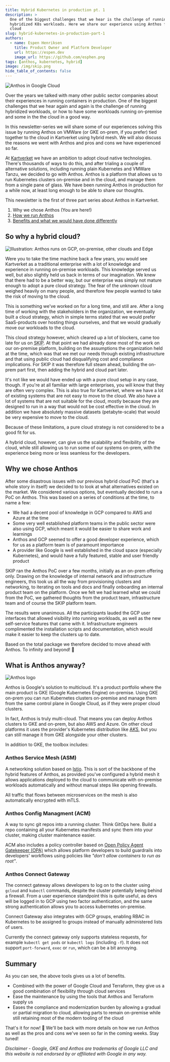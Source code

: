 ```yaml
---
title: Hybrid Kubernetes in production pt. 1
description: >
  One of the biggest challenges that we hear is the challenge of running
  hybridized K8s workloads. Here we share our experience using Anthos for hybrid
  cloud
slug: hybrid-kubernetes-in-production-part-1
authors:
  - name: Espen Henriksen
    title: Product Owner and Platform Developer
    url: https://espen.dev
    image_url: https://github.com/esphen.png
tags: [anthos, kubernetes, hybrid]
image: /img/skip.png
hide_table_of_contents: false
---
```


![Anthos in Google Cloud](img/anthos-1.png)

Over the years we talked with many other public sector companies about their
experiences in running containers in production. One of the biggest challenges
that we hear again and again is the challenge of running hybridized workloads,
or how to have some workloads running on-premise and some in the the cloud in a
good way. 

In this newsletter-series we will share some of our experiences solving this
issue by running Anthos on VMWare (or GKE on-prem, if you prefer) tied together
to the cloud in Kartverket using hybrid mesh. We will also discuss the reasons
we went with Anthos and pros and cons we have experienced so far.

<!--truncate-->

At [Kartverket](https://www.kartverket.no/en) we have an ambition to adopt cloud
native technologies. There's thousands of ways to do this, and after trialing a
couple of alternative solutions, including running plain Kubernetes and VMWare
Tanzu, we decided to go with Anthos. Anthos is a platform that allows us to run
Kubernetes clusters on-premise and in the cloud, and manage them from a single
pane of glass. We have been running Anthos in production for a while now, at
least long enough to be able to share our thoughts.

This newsletter is the first of three part series about Anthos in
Kartverket.

1. Why we chose Anthos (You are here!)
2. [How we run Anthos](/blog/hybrid-kubernetes-in-production-part-2)
3. [Benefits and what we would have done differently](/blog/hybrid-kubernetes-in-production-part-3)

## So why a hybrid cloud?

![Illustration: Anthos runs on GCP, on-premise, other clouds and Edge](img/anthos-3.png)

Were you to take the time machine back a few years, you would see Kartverket as a
traditional enterprise with a lot of knowledge and experience in running
on-premise workloads. This knowledge served us well, but also slightly held us
back in terms of our imagination. We knew that there had to be a better way,
but our enterprise was simply not mature enough to adopt a pure cloud strategy.
The fear of the unknown cloud weighed heavily on many people, and therefore few
people wanted to take the risk of moving to the cloud.

This is something we've worked on for a long time, and still are. After a
long time of working with the stakeholders in the organization, we eventually
built a cloud strategy, which in simple terms stated that we would prefer 
SaaS-products over hosting things ourselves, and that we would gradually move
our workloads to the cloud. 

This cloud strategy however, which cleared up a lot of blockers, came too late
for us on <abbr title="Statens Kartverk Infrastructure Platform">SKIP</abbr>. At
that point we had already done most of the work on our on-premise platform,
building on the assumptions the organization held at the time, which was that we
met our needs through existing infrastructure and that using public cloud had
disqualifying cost and compliance implications. For SKIP it was therefore full
steam ahead, building the on-prem part first, then adding the hybrid and cloud
part later.

It's not like we would have ended up with a pure cloud setup in any case,
though. If you're at all familiar with large enterprises, you will know that
they are often very complex. This is also true for Kartverket, where we have a
lot of existing systems that are not easy to move to the cloud. We also have a
lot of systems that are not suitable for the cloud, mostly because they are
designed to run in a way that would not be cost effective in the cloud. In
addition we have absolutely massive datasets (petabyte-scale) that would be very
expensive to move to the cloud.

Because of these limitations, a pure cloud strategy is not considered to be a
good fit for us.

A hybrid cloud, however, can give us the scalability and flexibility of the
cloud, while still allowing us to run some of our systems on-prem, with the
experience being more or less seamless for the developers.

## Why we chose Anthos

After some disastrous issues with our previous hybrid cloud PoC (that's a whole
story in itself) we decided to to look at what alternatives existed on the
market. We considered various options, but eventually decided to run a PoC on
Anthos. This was based on a series of conditions at the time, to name a few:

- We had a decent pool of knowledge in GCP compared to AWS and Azure at the time
- Some very well established platform teams in the public sector were also using
  GCP, which meant it would be easier to share work and learnings
- Anthos and GCP seemed to offer a good developer experience, which for us as a
  platform team is of paramount importance
- A provider like Google is well established in the cloud space (especially
  Kubernetes), and would have a fully featured, stable and user friendly product

SKIP ran the Anthos PoC over a few months, initially as an on-prem offering only.
Drawing on the knowledge of internal network and infrastructure engineers, this
took us all the way from provisioning clusters and networking, to iterating on
tools and docs and finally onboarding an internal product team on the platform.
Once we felt we had learned what we could from the PoC, we gathered thoughts
from the product team, infrastructure team and of course the SKIP platform team.

The results were unanimous. All the participants lauded the GCP user interfaces that
allowed visibility into running workloads, as well as the new self-service
features that came with it. Infrastructure engineers complimented the
installation scripts and documentation, which would make it easier to keep the
clusters up to date.

Based on the total package we therefore decided to move ahead with Anthos. To
infinity and beyond! 🚀

## What is Anthos anyway?

![Anthos logo](img/anthos-2.png)

Anthos is Google's solution to multicloud. It's a product portfolio where the
main product is GKE (Google Kubernetes Engine) on-premise. Using GKE on-prem
you can run Kubernetes clusters on-premise and manage them from the same
control plane in Google Cloud, as if they were proper cloud clusters.

In fact, Anthos is truly multi-cloud. That means you can deploy Anthos
clusters to GKE and on-prem, but also AWS and Azure. On other cloud platforms
it uses the provider's Kubernetes distribution like
[AKS](https://learn.microsoft.com/en-us/azure/aks/), but you can still manage it
from GKE alongside your other clusters.

In addition to GKE, the toolbox includes:

### Anthos Service Mesh (ASM)

A networking solution based on [Istio](http://istio.io). This is sort of the
backbone of the hybrid features of Anthos, as provided you've configured a
hybrid mesh it allows applications deployed to the cloud to communicate with
on-premise workloads automatically and without manual steps like opening
firewalls. 

All traffic that flows between microservices on the mesh is also automatically 
encrypted with mTLS.

### Anthos Config Managment (ACM)

A way to sync git repos into a running cluster. Think GitOps here. Build a repo
containing all your Kubernetes manifests and sync them into your cluster, making
cluster maintenance easier.

ACM also includes a policy controller based on [Open Policy Agent Gatekeeper
(OPA)](https://open-policy-agent.github.io/gatekeeper/website/) which allows
platform developers to build guardrails into developers' workflows using
policies like _"don't allow containers to run as root"_.

### Anthos Connect Gateway

The connect gateway allows developers to log on to the cluster using `gcloud`
and `kubectl` commands, despite the cluster potentially being behind a
firewall. From a user experience standpoint this is quite useful, as devs
will be logged in to GCP using two factor authentication, and the same strong
authentication allows you to access kubernetes on-premise.

Connect Gateway also integrates with GCP groups, enabling RBAC in Kubernetes
to be assigned to groups instead of manually administered lists of users.

Currently the connect gateway only supports stateless requests, for example
`kubectl get pods` or `kubectl logs` (including `-f`). It does not support
`port-forward`, `exec` or `run`, which can be a bit annoying.

## Summary

As you can see, the above tools gives us a lot of benefits.

- Combined with the power of Google Cloud and
Terraform, they give us a good combination of flexibility through cloud services
- Ease the maintenance by using the tools that Anthos and Terraform supply us
- Eases the compliance and modernization burden by allowing a gradual or
partial migration to cloud, allowing parts to remain on-premise while still
retaining most of the modern tooling of the cloud

That's it for now! 🙂 We'll be back with more details on how we run Anthos as
well as the pros and cons we've seen so far in the coming weeks. Stay tuned!

_Disclaimer - Google, GKE and Anthos are trademarks of Google LLC and this website is not
endorsed by or affiliated with Google in any way._
